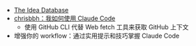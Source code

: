 - [The Idea Database](https://www.ideabrowser.com/database)
- [chrisbbh：我如何使用 Claude Code](https://bagerbach.com/blog/how-i-use-claude-code/)
	- 使用 GitHub CLI 代替 Web fetch 工具来获取 GitHub 上下文
- 增强你的 workflow：通过实用提示和技巧掌握 Claude  Code